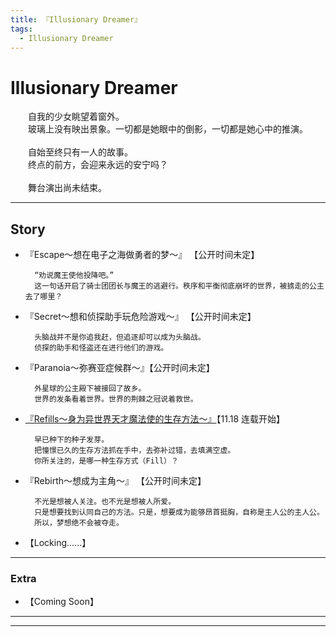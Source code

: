```yaml
---
title: 『Illusionary Dreamer』
tags:
  - Illusionary Dreamer
---
```


# Illusionary Dreamer


&emsp;&emsp;自我的少女眺望着窗外。<br>
&emsp;&emsp;玻璃上没有映出景象。一切都是她眼中的倒影，一切都是她心中的推演。<br>
    <br>
&emsp;&emsp;自始至终只有一人的故事。<br>
&emsp;&emsp;终点的前方，会迎来永远的安宁吗？<br>
    <br>
&emsp;&emsp;舞台演出尚未结束。

---

## Story


- 『Escape～想在电子之海做勇者的梦～』 【公开时间未定】

        “劝说魔王使他投降吧。”
        这一句话开启了骑士团团长与魔王的逃避行。秩序和平衡彻底崩坏的世界，被掳走的公主去了哪里？


- 『Secret～想和侦探助手玩危险游戏～』 【公开时间未定】
    
        头脑战并不是你追我赶，但追逐却可以成为头脑战。
        侦探的助手和怪盗还在进行他们的游戏。


- 『Paranoia～弥赛亚症候群～』【公开时间未定】

        外星球的公主殿下被接回了故乡。
        世界的发条看着世界。世界的荆棘之冠说着救世。


- [『Refills～身为异世界天才魔法使的生存方法～』](https://luciasnote.space/_posts/2020-11-14-Refills%E6%B1%87%E6%80%BB%E9%A1%B5)【11.18 连载开始】

        早已种下的种子发芽。
        把憧憬已久的生存方法抓在手中，去弥补过错，去填满空虚。
        你所关注的，是哪一种生存方式（Fill）？


- 『Rebirth～想成为主角～』 【公开时间未定】

        不光是想被人关注。也不光是想被人所爱。
        只是想要找到认同自己的方法。只是，想要成为能够昂首挺胸，自称是主人公的主人公。
        所以，梦想绝不会被夺走。

- 【Locking……】

---

### Extra
  
- 【Coming Soon】

---
---
